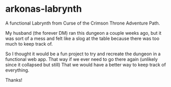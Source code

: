 # arkonas-labrynth
A functional Labrynth from Curse of the Crimson Throne Adventure Path.

My husband (the forever DM) ran this dungeon a couple weeks ago, but it was sort of a mess and felt like a slog at the table because there was too much to keep track of.

So I thought it would be a fun project to try and recreate the dungeon in a functional web app. That way if we ever need to go there again (unlikely since it collapsed but still)
That we would have a better way to keep track of everything.

Thanks!
